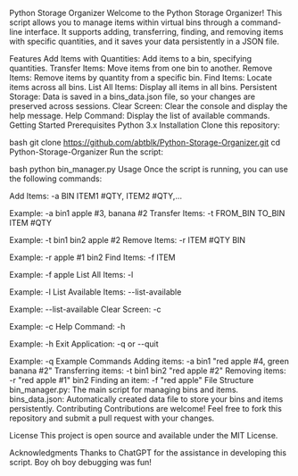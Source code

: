 Python Storage Organizer
Welcome to the Python Storage Organizer! This script allows you to manage items within virtual bins through a command-line interface. It supports adding, transferring, finding, and removing items with specific quantities, and it saves your data persistently in a JSON file.

Features
Add Items with Quantities: Add items to a bin, specifying quantities.
Transfer Items: Move items from one bin to another.
Remove Items: Remove items by quantity from a specific bin.
Find Items: Locate items across all bins.
List All Items: Display all items in all bins.
Persistent Storage: Data is saved in a bins_data.json file, so your changes are preserved across sessions.
Clear Screen: Clear the console and display the help message.
Help Command: Display the list of available commands.
Getting Started
Prerequisites
Python 3.x
Installation
Clone this repository:

bash
git clone https://github.com/abtblk/Python-Storage-Organizer.git
cd Python-Storage-Organizer
Run the script:

bash
python bin_manager.py
Usage
Once the script is running, you can use the following commands:

Add Items: -a BIN ITEM1 #QTY, ITEM2 #QTY,...

Example: -a bin1 apple #3, banana #2
Transfer Items: -t FROM_BIN TO_BIN ITEM #QTY

Example: -t bin1 bin2 apple #2
Remove Items: -r ITEM #QTY BIN

Example: -r apple #1 bin2
Find Items: -f ITEM

Example: -f apple
List All Items: -l

Example: -l
List Available Items: --list-available

Example: --list-available
Clear Screen: -c

Example: -c
Help Command: -h

Example: -h
Exit Application: -q or --quit

Example: -q
Example Commands
Adding items: -a bin1 "red apple #4, green banana #2"
Transferring items: -t bin1 bin2 "red apple #2"
Removing items: -r "red apple #1" bin2
Finding an item: -f "red apple"
File Structure
bin_manager.py: The main script for managing bins and items.
bins_data.json: Automatically created data file to store your bins and items persistently.
Contributing
Contributions are welcome! Feel free to fork this repository and submit a pull request with your changes.

License
This project is open source and available under the MIT License.

Acknowledgments
Thanks to ChatGPT for the assistance in developing this script. Boy oh boy debugging was fun!
